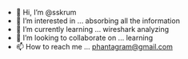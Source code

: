 - 👋 Hi, I’m @sskrum
- 👀 I’m interested in ... absorbing all the information
- 🌱 I’m currently learning ... wireshark analyzing
- 💞️ I’m looking to collaborate on ... learning
- 📫 How to reach me ... phantagram@gmail.com

<!---
sskrum/sskrum is a ✨ special ✨ repository because its `README.md` (this file) appears on your GitHub profile.
You can click the Preview link to take a look at your changes.
--->
